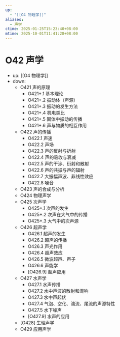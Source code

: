 ```yaml
---
up:
  - "[[O4 物理学]]"
aliases:
  - 声学
ctime: 2025-01-25T15:23:40+08:00
mtime: 2025-10-01T11:41:28+08:00
---
```


# O42 声学

- up: [[O4 物理学]]
- down:	
	- O421 声的原理
		- O421+.1 基本理论
		- O421+.2 振动体（声源）
		- O421+.3 振动的发生方法
		- O421+.4 机电类比
		- O421+.5 固体中振动的传播
		- O421+.6 声与物质的相互作用
	- O422 声的传播
		- O422.1 声速
		- O422.2 声场
		- O422.3 声的反射与折射
		- O422.4 声的吸收与衰减
		- O422.5 声的干涉、衍射和散射
		- O422.6 声的共振与声的辐射
		- O422.7 大振幅声波、非线性效应
		- O422.8 噪音
	- O423 声的合成与分析
	- O424 物理声学
	- O425 次声学
		- O425+.1 次声的发生
		- O425+.2 次声在大气中的传播
		- O425+.3 大气中的次声源
	- O426 超声学
		- O426.1 超声的发生
		- O426.2 超声的传播
		- O426.3 声光作用
		- O426.4 超声效应
		- O426.5 微波超声、声子
		- O426.6 声能学
		- [O426.9] 超声应用
	- O427 水声学
		- O427.1 水声传播
		- O427.2 水中声波的散射和混响
		- O427.3 水中声起伏
		- O427.4 气泡、空化、湍流、尾流的声源特性
		- O427.5 水下噪声
		- [O427.9] 水声的应用
	- [O428] 生理声学
	- O429 应用声学
	
